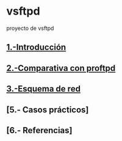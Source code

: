 # vsftpd
proyecto de vsftpd
## [1.-Introducción](https://github.com/crisog20/vsftpd/blob/main/1.-Introducci%C3%B3n.md)
## [2.-Comparativa con proftpd](https://github.com/crisog20/vsftpd/blob/main/2.-Comparativa%20con%20proftpd.md)
## [3.-Esquema de red](https://github.com/crisog20/vsftpd/blob/main/3.-Esquema%20de%20red.md)
## [5.- Casos prácticos]
## [6.- Referencias]
